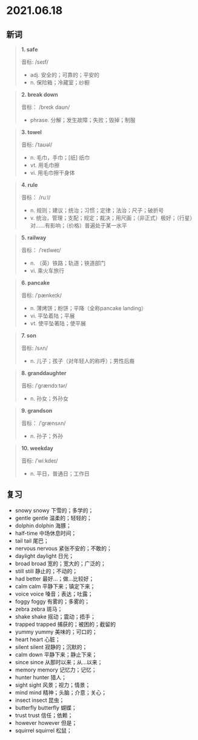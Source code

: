 # 2021.06.18

## 新词

> **1. safe**
>
> 音标:  /seɪf/
>
> - adj. 安全的；可靠的；平安的
> - n. 保险箱；冷藏室；纱橱



> **2. break down** 
> 
> 音标： /breɪk daʊn/
>
> - phrase. 分解；发生故障；失败；毁掉；制服


> **3. towel**
>
> 音标:  /ˈtaʊəl/
>
> - n. 毛巾，手巾；[纸] 纸巾
> - vt. 用毛巾擦
> - vi. 用毛巾擦干身体




> **4. rule**
>
> 音标： /ruːl/
>
> - n. 规则；建议；统治；习惯；定律；法治；尺子；破折号
> - v. 统治，管理；支配；规定；裁决；用尺画；（非正式）极好；（行星）对……有影响；（价格）普遍处于某一水平




> **5. railway**
>
> 音标：  /ˈreɪlweɪ/
>
> - n. （英）铁路；轨道；铁道部门
> - vi. 乘火车旅行





> **6. pancake**
>
> 音标:  /ˈpænkeɪk/
>
> - n. 薄烤饼；粉饼；平降（全称pancake landing）
> - vi. 平坠着陆；平展
> - vt. 使平坠著陆；使平展


> **7. son** 
>
> 音标:  /sʌn/
>
> - n. 儿子；孩子（对年轻人的称呼）；男性后裔




> **8. granddaughter**
>
> 音标: /ˈɡrændɔːtər/
>
> - n. 孙女；外孙女




> **9. grandson**
>
> 音标： /ˈɡrænsʌn/
>
> - n. 孙子；外孙


> **10. weekday**
>
> 音标: /ˈwiːkdeɪ/
>
> - n. 平日，普通日；工作日




## 复习

- snowy snowy 下雪的；多学的；
- gentle gentle 温柔的；轻轻的；
- dolphin dolphin 海豚；
- half-time 中场休息时间；
- tail tail 尾巴；
- nervous nervous 紧张不安的；不敢的；
- daylight daylight 日光；
- broad broad 宽的；宽大的；广泛的；
- still still 静止的；不动的；
- had better 最好...；做...比较好；
- calm calm 平静下来；镇定下来；
- voice voice 嗓音；表达；吐露；
- foggy foggy 有雾的；多雾的；
- zebra zebra 斑马；
- shake shake 摇动；震动；捂手；
- trapped trapped 捕获的；被困的；截留的
- yummy yummy 美味的；可口的；
- heart heart 心脏；
- silent silent 寂静的；沉默的；
- calm down 平静下来；静止下来；
- since since 从那时以来；从...以来；
- memory memory 记忆力；记忆；
- hunter hunter 猎人；
- sight sight 风景；视力；情景；
- mind mind 精神；头脑；介意；关心；
- insect insect 昆虫；
- butterfly butterfly 蝴蝶；
- trust trust 信任；依赖；
- however however 但是；
- squirrel squirrel 松鼠；



